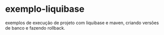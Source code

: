 # exemplo-liquibase
exemplos de execução de projeto com liquibase e maven, criando versões de banco e fazendo rollback.
